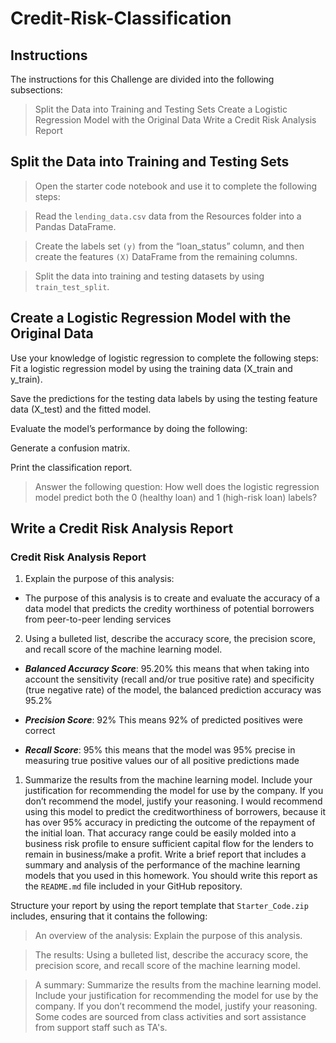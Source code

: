 # Credit-Risk-Classification

## Instructions
The instructions for this Challenge are divided into the following subsections:

>Split the Data into Training and Testing Sets
>Create a Logistic Regression Model with the Original Data
>Write a Credit Risk Analysis Report

## Split the Data into Training and Testing Sets
  >Open the starter code notebook and use it to complete the following steps:

  >Read the `lending_data.csv` data from the Resources folder into a Pandas DataFrame.

  >Create the labels set `(y)` from the “loan_status” column, and then create the features `(X)` DataFrame from the remaining columns.

  >Split the data into training and testing datasets by using `train_test_split`.

## Create a Logistic Regression Model with the Original Data
  Use your knowledge of logistic regression to complete the following steps:
  Fit a logistic regression model by using the training data (X_train and y_train).

 Save the predictions for the testing data labels by using the testing feature data (X_test) and the fitted model.

Evaluate the model’s performance by doing the following:

Generate a confusion matrix.

Print the classification report.

  >Answer the following question: How well does the logistic regression model predict both the 0 (healthy loan) and 1 (high-risk loan) labels?
  >

## Write a Credit Risk Analysis Report

### Credit Risk Analysis Report

1) Explain the purpose of this analysis:
* The purpose of this analysis is to create and evaluate the accuracy of a data model that predicts the credity worthiness of potential borrowers from peer-to-peer lending services
2) Using a bulleted list, describe the accuracy score, the precision score, and recall score of the machine learning model.
* **_Balanced Accuracy Score_**: 95.20%  this means that when taking into account the sensitivity (recall and/or true positive rate) and specificity (true negative rate) of the model, the balanced prediction accuracy was 95.2%
* **_Precision Score_**: 92%  This means 92% of predicted positives were correct
  
* **_Recall Score_**: 95%  this means that the model was 95% precise in measuring true positive values our of all positive predictions made
  
1) Summarize the results from the machine learning model. Include your justification for recommending the model for use by the company. If you don’t recommend the model, justify your reasoning.
I would recommend using this model to predict the creditworthiness of borrowers, because it has over 95% accuracy in predicting the outcome of the repayment of the initial loan. That accuracy range could be easily molded into a business risk profile to ensure sufficient capital flow for the lenders to remain in business/make a profit.
Write a brief report that includes a summary and analysis of the performance of the machine learning models that you used in this homework. You should write this report as the `README.md` file included in your GitHub repository.

Structure your report by using the report template that `Starter_Code.zip` includes, ensuring that it contains the following:

  >An overview of the analysis: Explain the purpose of this analysis.

  >The results: Using a bulleted list, describe the accuracy score, the precision score, and recall score of the machine learning model.

  >A summary: Summarize the results from the machine learning model. Include your justification for recommending the model for use by the company. If you don’t           recommend the model, justify your reasoning.
Some codes are sourced  from class activities and  sort assistance from support staff such as TA's.
